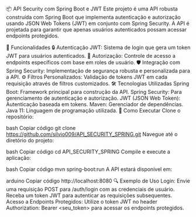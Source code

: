 📦 API Security com Spring Boot e JWT
Este projeto é uma API robusta construída com Spring Boot que implementa autenticação e autorização usando JSON Web Tokens (JWT) em conjunto com Spring Security. A API é projetada para garantir que apenas usuários autenticados possam acessar endpoints protegidos.

 🚀 Funcionalidades
 🔒 Autenticação JWT: Sistema de login que gera um token JWT para usuários autenticados.
 🔑 Autorização: Controle de acesso a endpoints específicos com base em roles de usuário.
 🛡️ Integração com Spring Security: Implementação de segurança robusta e personalizada para a API.
 ⚙️ Filtros Personalizados: Validação de tokens JWT em cada requisição através de filtros customizados.
🛠️ Tecnologias Utilizadas
 Spring Boot: Framework principal para construção da API.
 Spring Security: Para gerenciamento de autenticação e autorização.
 JWT (JSON Web Token): Autenticação baseada em tokens.
 Maven: Gerenciador de dependências.
 Java 11: Linguagem de programação utilizada.
📝 Como Executar
 Clone o repositório:

bash
Copiar código
git clone https://github.com/silvio009/API_SECURITY_SPRING.git
Navegue até o diretório do projeto:

bash
Copiar código
cd API_SECURITY_SPRING
Compile e execute a aplicação:

bash
Copiar código
mvn spring-boot:run
A API estará disponível em:

arduino
Copiar código
http://localhost:8080
🔍 Exemplo de Uso
Login: Envie uma requisição POST para /auth/login com as credenciais de usuário. Receba um token JWT para autenticar as requisições subsequentes.
Acesso a Endpoints Protegidos: Utilize o token JWT no header Authorization: Bearer <seu_token> para acessar os endpoints protegidos.
